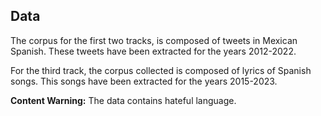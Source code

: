## Data

The corpus for the first two tracks, is composed of tweets in Mexican Spanish. These tweets have been extracted for the years 2012-2022.

For the third track, the corpus collected is composed of lyrics of Spanish songs. This songs have been extracted for the years 2015-2023.

**Content Warning:** The data contains hateful language.

